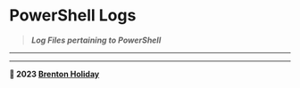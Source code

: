 # PowerShell Logs

> ***Log Files pertaining to PowerShell***

---



---

**🤍 2023 [Brenton Holiday](https://brenton.holiday)**